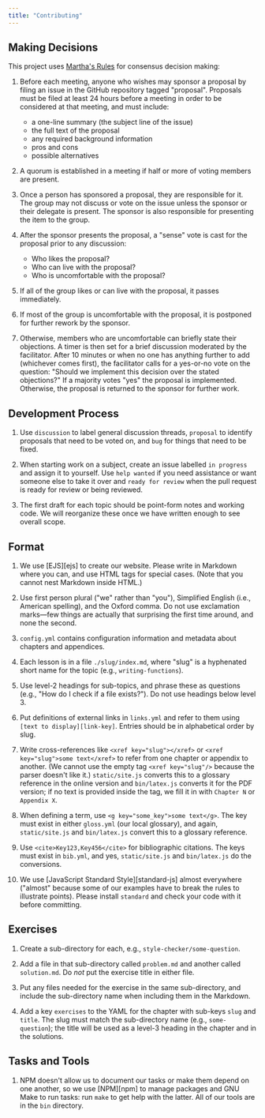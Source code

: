```yaml
---
title: "Contributing"
---
```


## Making Decisions

This project uses [Martha's Rules](https://journals.sagepub.com/doi/10.1177/088610998600100206) for consensus decision making:

1.  Before each meeting, anyone who wishes may sponsor a proposal by filing an issue in the GitHub repository tagged "proposal".
    Proposals must be filed at least 24 hours before a meeting in order to be considered at that meeting, and must include:
    -   a one-line summary (the subject line of the issue)
    -   the full text of the proposal
    -   any required background information
    -   pros and cons
    -   possible alternatives

2.  A quorum is established in a meeting if half or more of voting members are present.

3.  Once a person has sponsored a proposal, they are responsible for it.
    The group may not discuss or vote on the issue unless the sponsor or their delegate is present.
    The sponsor is also responsible for presenting the item to the group.

4.  After the sponsor presents the proposal,
    a "sense" vote is cast for the proposal prior to any discussion:
    -   Who likes the proposal?
    -   Who can live with the proposal?
    -   Who is uncomfortable with the proposal?

5.  If all of the group likes or can live with the proposal,
    it passes immediately.

6.  If most of the group is uncomfortable with the proposal,
    it is postponed for further rework by the sponsor.

7.  Otherwise,
    members who are uncomfortable can briefly state their objections.
    A timer is then set for a brief discussion moderated by the facilitator.
    After 10 minutes or when no one has anything further to add (whichever comes first),
    the facilitator calls for a yes-or-no vote on the question:
    "Should we implement this decision over the stated objections?"
    If a majority votes "yes" the proposal is implemented.
    Otherwise, the proposal is returned to the sponsor for further work.

## Development Process

1.  Use `discussion` to label general discussion threads,
    `proposal` to identify proposals that need to be voted on,
    and `bug` for things that need to be fixed.

1.  When starting work on a subject,
    create an issue labelled `in progress` and assign it to yourself.
    Use `help wanted` if you need assistance or want someone else to take it over
    and `ready for review` when the pull request is ready for review or being reviewed.

1.  The first draft for each topic should be point-form notes and working code.
    We will reorganize these once we have written enough to see overall scope.

## Format

1.  We use [EJS][ejs] to create our website.
    Please write in Markdown where you can, and use HTML tags for special cases.
    (Note that you cannot nest Markdown inside HTML.)

1.  Use first person plural ("we" rather than "you"),
    Simplified English (i.e., American spelling),
    and the Oxford comma.
    Do not use exclamation marks—few things are actually that surprising the first time around,
    and none the second.

1.  `config.yml` contains configuration information and metadata about chapters and appendices.

1.  Each lesson is in a file `./slug/index.md`,
    where "slug" is a hyphenated short name for the topic (e.g., `writing-functions`).

1.  Use level-2 headings for sub-topics, and phrase these as questions
    (e.g., "How do I check if a file exists?").
    Do not use headings below level 3.

1.  Put definitions of external links in `links.yml`
    and refer to them using `[text to display][link-key]`.
    Entries should be in alphabetical order by slug.

1.  Write cross-references like `<xref key="slug"></xref>` or `<xref key="slug">some text</xref>`
    to refer from one chapter or appendix to another.
    (We cannot use the empty tag `<xref key="slug"/>` because the parser doesn't like it.)
    `static/site.js` converts this to a glossary reference in the online version
    and `bin/latex.js` converts it for the PDF version;
    if no text is provided inside the tag,
    we fill it in with `Chapter N` or `Appendix X`.

1.  When defining a term, use `<g key="some_key">some text</g>`.
    The key must exist in either `gloss.yml` (our local glossary),
    and again, `static/site.js` and `bin/latex.js` convert this to a glossary reference.

1.  Use `<cite>Key123,Key456</cite>` for bibliographic citations.
    The keys must exist in `bib.yml`, and yes, `static/site.js` and `bin/latex.js` do the conversions.

1.  We use [JavaScript Standard Style][standard-js] almost everywhere
    ("almost" because some of our examples have to break the rules to illustrate points).
    Please install `standard` and check your code with it before committing.

## Exercises

1.  Create a sub-directory for each, e.g., `style-checker/some-question`.

1.  Add a file in that sub-directory called `problem.md` and another called `solution.md`.
    Do *not* put the exercise title in either file.

1.  Put any files needed for the exercise in the same sub-directory,
    and include the sub-directory name when including them in the Markdown.

1.  Add a key `exercises` to the YAML for the chapter with sub-keys `slug` and `title`.
    The slug must match the sub-directory name (e.g., `some-question`);
    the title will be used as a level-3 heading in the chapter and in the solutions.

## Tasks and Tools

1.  NPM doesn't allow us to document our tasks or make them depend on one another,
    so we use [NPM][npm] to manage packages and GNU Make to run tasks:
    run `make` to get help with the latter.
    All of our tools are in the `bin` directory.
